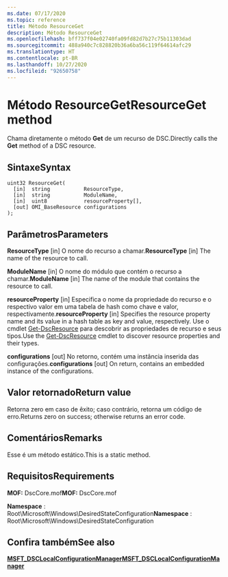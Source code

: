 ```yaml
---
ms.date: 07/17/2020
ms.topic: reference
title: Método ResourceGet
description: Método ResourceGet
ms.openlocfilehash: bff737f04e02740fa09fd82d7b27c75b11303dad
ms.sourcegitcommit: 488a940c7c828820b36a6ba56c119f64614afc29
ms.translationtype: HT
ms.contentlocale: pt-BR
ms.lasthandoff: 10/27/2020
ms.locfileid: "92650758"
---
```

# <a name="resourceget-method"></a><span data-ttu-id="3cad4-103">Método ResourceGet</span><span class="sxs-lookup"><span data-stu-id="3cad4-103">ResourceGet method</span></span>

<span data-ttu-id="3cad4-104">Chama diretamente o método **Get** de um recurso de DSC.</span><span class="sxs-lookup"><span data-stu-id="3cad4-104">Directly calls the **Get** method of a DSC resource.</span></span>

## <a name="syntax"></a><span data-ttu-id="3cad4-105">Sintaxe</span><span class="sxs-lookup"><span data-stu-id="3cad4-105">Syntax</span></span>

```mof
uint32 ResourceGet(
  [in]  string           ResourceType,
  [in]  string           ModuleName,
  [in]  uint8            resourceProperty[],
  [out] OMI_BaseResource configurations
);
```

## <a name="parameters"></a><span data-ttu-id="3cad4-106">Parâmetros</span><span class="sxs-lookup"><span data-stu-id="3cad4-106">Parameters</span></span>

<span data-ttu-id="3cad4-107">**ResourceType** \[in\] O nome do recurso a chamar.</span><span class="sxs-lookup"><span data-stu-id="3cad4-107">**ResourceType** \[in\] The name of the resource to call.</span></span>

<span data-ttu-id="3cad4-108">**ModuleName** \[in\] O nome do módulo que contém o recurso a chamar.</span><span class="sxs-lookup"><span data-stu-id="3cad4-108">**ModuleName** \[in\] The name of the module that contains the resource to call.</span></span>

<span data-ttu-id="3cad4-109">**resourceProperty** \[in\] Especifica o nome da propriedade do recurso e o respectivo valor em uma tabela de hash como chave e valor, respectivamente.</span><span class="sxs-lookup"><span data-stu-id="3cad4-109">**resourceProperty** \[in\] Specifies the resource property name and its value in a hash table as key and value, respectively.</span></span> <span data-ttu-id="3cad4-110">Use o cmdlet [Get-DscResource](/powershell/module/PSDesiredStateConfiguration/Get-DscResource) para descobrir as propriedades de recurso e seus tipos.</span><span class="sxs-lookup"><span data-stu-id="3cad4-110">Use the [Get-DscResource](/powershell/module/PSDesiredStateConfiguration/Get-DscResource) cmdlet to discover resource properties and their types.</span></span>

<span data-ttu-id="3cad4-111">**configurations** \[out\] No retorno, contém uma instância inserida das configurações.</span><span class="sxs-lookup"><span data-stu-id="3cad4-111">**configurations** \[out\] On return, contains an embedded instance of the configurations.</span></span>

## <a name="return-value"></a><span data-ttu-id="3cad4-112">Valor retornado</span><span class="sxs-lookup"><span data-stu-id="3cad4-112">Return value</span></span>

<span data-ttu-id="3cad4-113">Retorna zero em caso de êxito; caso contrário, retorna um código de erro.</span><span class="sxs-lookup"><span data-stu-id="3cad4-113">Returns zero on success; otherwise returns an error code.</span></span>

## <a name="remarks"></a><span data-ttu-id="3cad4-114">Comentários</span><span class="sxs-lookup"><span data-stu-id="3cad4-114">Remarks</span></span>

<span data-ttu-id="3cad4-115">Esse é um método estático.</span><span class="sxs-lookup"><span data-stu-id="3cad4-115">This is a static method.</span></span>

## <a name="requirements"></a><span data-ttu-id="3cad4-116">Requisitos</span><span class="sxs-lookup"><span data-stu-id="3cad4-116">Requirements</span></span>

<span data-ttu-id="3cad4-117">**MOF:** DscCore.mof</span><span class="sxs-lookup"><span data-stu-id="3cad4-117">**MOF:** DscCore.mof</span></span>

<span data-ttu-id="3cad4-118">**Namespace** : Root\Microsoft\Windows\DesiredStateConfiguration</span><span class="sxs-lookup"><span data-stu-id="3cad4-118">**Namespace** : Root\Microsoft\Windows\DesiredStateConfiguration</span></span>

## <a name="see-also"></a><span data-ttu-id="3cad4-119">Confira também</span><span class="sxs-lookup"><span data-stu-id="3cad4-119">See also</span></span>

[<span data-ttu-id="3cad4-120">**MSFT_DSCLocalConfigurationManager**</span><span class="sxs-lookup"><span data-stu-id="3cad4-120">**MSFT_DSCLocalConfigurationManager**</span></span>](msft-dsclocalconfigurationmanager.md)

